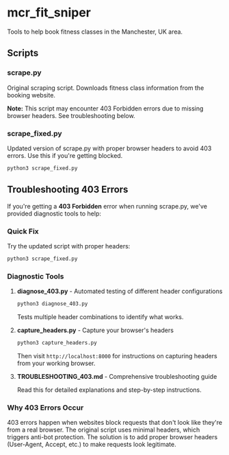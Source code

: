 # mcr_fit_sniper
Tools to help book fitness classes in the Manchester, UK area.

## Scripts

### scrape.py
Original scraping script. Downloads fitness class information from the booking website.

**Note:** This script may encounter 403 Forbidden errors due to missing browser headers. See troubleshooting below.

### scrape_fixed.py
Updated version of scrape.py with proper browser headers to avoid 403 errors. Use this if you're getting blocked.

```bash
python3 scrape_fixed.py
```

## Troubleshooting 403 Errors

If you're getting a **403 Forbidden** error when running scrape.py, we've provided diagnostic tools to help:

### Quick Fix
Try the updated script with proper headers:
```bash
python3 scrape_fixed.py
```

### Diagnostic Tools

1. **diagnose_403.py** - Automated testing of different header configurations
   ```bash
   python3 diagnose_403.py
   ```
   Tests multiple header combinations to identify what works.

2. **capture_headers.py** - Capture your browser's headers
   ```bash
   python3 capture_headers.py
   ```
   Then visit `http://localhost:8000` for instructions on capturing headers from your working browser.

3. **TROUBLESHOOTING_403.md** - Comprehensive troubleshooting guide
   
   Read this for detailed explanations and step-by-step instructions.

### Why 403 Errors Occur

403 errors happen when websites block requests that don't look like they're from a real browser. The original script uses minimal headers, which triggers anti-bot protection. The solution is to add proper browser headers (User-Agent, Accept, etc.) to make requests look legitimate.
